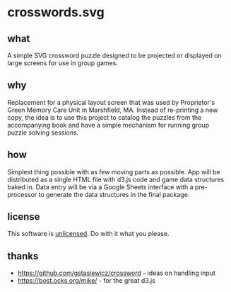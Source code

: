 # crosswords.svg

## what

A simple SVG crossword puzzle designed to be projected or displayed on large screens for use in group games.

## why

Replacement for a physical layout screen that was used by Proprietor's Green Memory Care Unit in Marshfield, MA.  Instead of re-printing a new copy, the idea is to use this project to catalog the puzzles from the accompanying book and have a simple mechanism for running group puzzle solving sessions. 

## how

Simplest thing possible with as few moving parts as possible.  App will be distributed as a single HTML file with d3.js code and game data structures baked in.  Data entry will be via a Google Sheets interface with a pre-processor to generate the data structures in the final package.

## license

This software is [unlicensed](./LICENSE.md).  Do with it what you please.

## thanks

* https://github.com/gstasiewicz/crossword - ideas on handling input
* https://bost.ocks.org/mike/ - for the great d3.js


